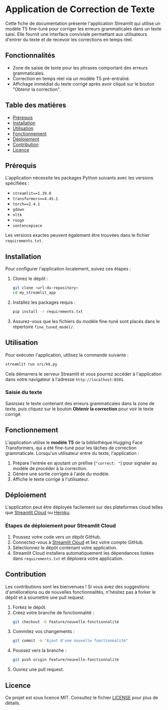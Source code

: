 # Application de Correction de Texte
 
Cette fiche de documentation présente l'application Streamlit qui utilise un modèle T5 fine-tuné pour corriger les erreurs grammaticales dans un texte saisi. Elle fournit une interface conviviale permettant aux utilisateurs d'entrer du texte et de recevoir les corrections en temps réel.

## Fonctionnalités

- Zone de saisie de texte pour les phrases comportant des erreurs grammaticales.
- Correction en temps réel via un modèle T5 pré-entraîné.
- Affichage immédiat du texte corrigé après avoir cliqué sur le bouton "Obtenir la correction".

## Table des matières

- [Prérequis](#prérequis)
- [Installation](#installation)
- [Utilisation](#utilisation)
- [Fonctionnement](#fonctionnement)
- [Déploiement](#déploiement)
- [Contribution](#contribution)
- [Licence](#licence)

## Prérequis

L'application nécessite les packages Python suivants avec les versions spécifiées :

- `streamlit==1.39.0`
- `transformers==4.45.1`
- `torch==2.4.1`
- `gdown`
- `nltk`
- `rouge`
- `sentencepiece`

Les versions exactes peuvent également être trouvées dans le fichier `requirements.txt`.

## Installation

Pour configurer l'application localement, suivez ces étapes :

1. Clonez le dépôt :
   ```bash
   git clone <url-du-repository>
   cd my_streamlit_app
   ```

2. Installez les packages requis :
   ```bash
   pip install -r requirements.txt
   ```

3. Assurez-vous que les fichiers du modèle fine-tuné sont placés dans le répertoire `fine_tuned_model/`.

## Utilisation

Pour exécuter l'application, utilisez la commande suivante :

```bash
streamlit run src/kk.py
```

Cela démarrera le serveur Streamlit et vous pourrez accéder à l'application dans votre navigateur à l'adresse `http://localhost:8501`.

### Saisie du texte

Saisissez le texte contenant des erreurs grammaticales dans la zone de texte, puis cliquez sur le bouton **Obtenir la correction** pour voir le texte corrigé.

## Fonctionnement

L'application utilise le **modèle T5** de la bibliothèque Hugging Face Transformers, qui a été fine-tuné pour les tâches de correction grammaticale. Lorsqu'un utilisateur entre du texte, l'application :

1. Prépare l'entrée en ajoutant un préfixe (`"correct: "`) pour signaler au modèle de procéder à la correction.
2. Génère une sortie corrigée à l'aide du modèle.
3. Affiche le texte corrigé à l'utilisateur.

## Déploiement

L'application peut être déployée facilement sur des plateformes cloud telles que [Streamlit Cloud](https://streamlit.io/cloud) ou [Heroku](https://www.heroku.com).

### Étapes de déploiement pour Streamlit Cloud

1. Poussez votre code vers un dépôt GitHub.
2. Connectez-vous à [Streamlit Cloud](https://streamlit.io/cloud) et liez votre compte GitHub.
3. Sélectionnez le dépôt contenant votre application.
4. Streamlit Cloud installera automatiquement les dépendances listées dans `requirements.txt` et déploiera votre application.

## Contribution

Les contributions sont les bienvenues ! Si vous avez des suggestions d'améliorations ou de nouvelles fonctionnalités, n'hésitez pas à forker le dépôt et à soumettre une pull request.

1. Forkez le dépôt.
2. Créez votre branche de fonctionnalité :
   ```bash
   git checkout -b feature/nouvelle-fonctionnalité
   ```
3. Commitez vos changements :
   ```bash
   git commit -m "Ajout d'une nouvelle fonctionnalité"
   ```
4. Poussez vers la branche :
   ```bash
   git push origin feature/nouvelle-fonctionnalité
   ```
5. Ouvrez une pull request.

## Licence

Ce projet est sous licence MIT. Consultez le fichier [LICENSE](LICENSE) pour plus de détails.
